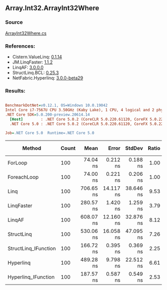 ﻿## Array.Int32.ArrayInt32Where

### Source
[ArrayInt32Where.cs](../LinqBenchmarks/Array/Int32/ArrayInt32Where.cs)

### References:
- Cistern.ValueLinq: [0.1.14](https://www.nuget.org/packages/Cistern.ValueLinq/0.1.14)
- JM.LinqFaster: [1.1.2](https://www.nuget.org/packages/JM.LinqFaster/1.1.2)
- LinqAF: [3.0.0.0](https://www.nuget.org/packages/LinqAF/3.0.0.0)
- StructLinq.BCL: [0.25.3](https://www.nuget.org/packages/StructLinq.BCL/0.25.3)
- NetFabric.Hyperlinq: [3.0.0-beta29](https://www.nuget.org/packages/NetFabric.Hyperlinq/3.0.0-beta29)

### Results:
``` ini

BenchmarkDotNet=v0.12.1, OS=Windows 10.0.19042
Intel Core i7-7567U CPU 3.50GHz (Kaby Lake), 1 CPU, 4 logical and 2 physical cores
.NET Core SDK=5.0.200-preview.20614.14
  [Host]        : .NET Core 5.0.2 (CoreCLR 5.0.220.61120, CoreFX 5.0.220.61120), X64 RyuJIT
  .NET Core 5.0 : .NET Core 5.0.2 (CoreCLR 5.0.220.61120, CoreFX 5.0.220.61120), X64 RyuJIT

Job=.NET Core 5.0  Runtime=.NET Core 5.0  

```
|               Method | Count |      Mean |     Error |    StdDev | Ratio | RatioSD |  Gen 0 | Gen 1 | Gen 2 | Allocated |
|--------------------- |------ |----------:|----------:|----------:|------:|--------:|-------:|------:|------:|----------:|
|              ForLoop |   100 |  74.04 ns |  0.212 ns |  0.188 ns |  1.00 |    0.00 |      - |     - |     - |         - |
|          ForeachLoop |   100 |  74.00 ns |  0.221 ns |  0.206 ns |  1.00 |    0.00 |      - |     - |     - |         - |
|                 Linq |   100 | 706.65 ns | 14.117 ns | 38.646 ns |  9.53 |    0.45 | 0.0229 |     - |     - |      48 B |
|           LinqFaster |   100 | 280.57 ns |  1.420 ns |  1.259 ns |  3.79 |    0.02 | 0.3095 |     - |     - |     648 B |
|               LinqAF |   100 | 608.07 ns | 12.160 ns | 32.876 ns |  8.12 |    0.44 |      - |     - |     - |         - |
|           StructLinq |   100 | 530.06 ns | 16.058 ns | 47.095 ns |  7.26 |    0.79 | 0.0153 |     - |     - |      32 B |
| StructLinq_IFunction |   100 | 166.72 ns |  0.395 ns |  0.369 ns |  2.25 |    0.01 |      - |     - |     - |         - |
|            Hyperlinq |   100 | 489.28 ns |  9.798 ns | 22.512 ns |  6.61 |    0.28 |      - |     - |     - |         - |
|  Hyperlinq_IFunction |   100 | 187.57 ns |  0.587 ns |  0.549 ns |  2.53 |    0.01 |      - |     - |     - |         - |
